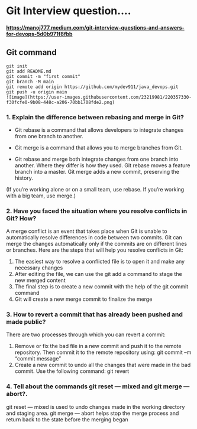 # Git Interview question....

#### https://manoj777.medium.com/git-interview-questions-and-answers-for-devops-5d0b971f8fbb

## Git command
```
git init
git add README.md
git commit -m "first commit"
git branch -M main
git remote add origin https://github.com/mydev911/java_devops.git
git push -u origin main
![image](https://user-images.githubusercontent.com/23219981/220357330-f30fcfe0-9b08-448c-a206-70bb1708fde2.png)
```

### 1. Explain the difference between rebasing and merge in Git?
- Git rebase is a command that allows developers to integrate changes from one branch to another.
- Git merge is a command that allows you to merge branches from Git.

- Git rebase and merge both integrate changes from one branch into another. Where they differ is how they used. Git rebase moves a feature branch into a master. Git merge adds a new commit, preserving the history.

(If you’re working alone or on a small team, use rebase. If you’re working with a big team, use merge.)

### 2. Have you faced the situation where you resolve conflicts in Git? How?
A merge conflict is an event that takes place when Git is unable to automatically resolve differences in code between two commits. Git can merge the changes automatically only if the commits are on different lines or branches. Here are the steps that will help you resolve conflicts in Git:
1. The easiest way to resolve a conflicted file is to open it and make any necessary changes
2. After editing the file, we can use the git add a command to stage the new merged content
3. The final step is to create a new commit with the help of the git commit command
4. Git will create a new merge commit to finalize the merge

### 3. How to revert a commit that has already been pushed and made public?
There are two processes through which you can revert a commit:
1. Remove or fix the bad file in a new commit and push it to the remote repository. Then commit it to the remote repository using:
git commit –m “commit message”
2. Create a new commit to undo all the changes that were made in the bad commit. Use the following command:
git revert <commit id>

### 4. Tell about the commands git reset — mixed and git merge — abort?.
git reset — mixed is used to undo changes made in the working directory and staging area.
git merge — abort helps stop the merge process and return back to the state before the merging began 
  
 

